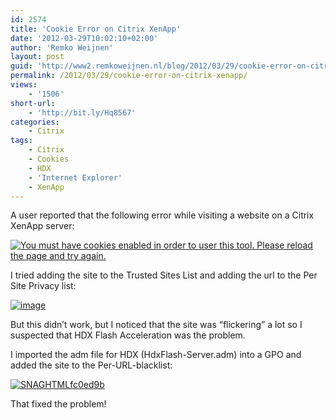 ```yaml
---
id: 2574
title: 'Cookie Error on Citrix XenApp'
date: '2012-03-29T10:02:10+02:00'
author: 'Remko Weijnen'
layout: post
guid: 'http://www2.remkoweijnen.nl/blog/2012/03/29/cookie-error-on-citrix-xenapp/'
permalink: /2012/03/29/cookie-error-on-citrix-xenapp/
views:
    - '1506'
short-url:
    - 'http://bit.ly/Hq8567'
categories:
    - Citrix
tags:
    - Citrix
    - Cookies
    - HDX
    - 'Internet Explorer'
    - XenApp
---
```


A user reported that the following error while visiting a website on a Citrix XenApp server:

[![You must have cookies enabled in order to user this tool. Please reload the page and try again.](http://192.168.40.25:8081/wp-content/uploads/2012/03/image_thumb26.png "Cookie Error")](http://192.168.40.25:8081/wp-content/uploads/2012/03/image26.png)

I tried adding the site to the Trusted Sites List and adding the url to the Per Site Privacy list:

[![image](http://192.168.40.25:8081/wp-content/uploads/2012/03/image_thumb27.png "image")](http://192.168.40.25:8081/wp-content/uploads/2012/03/image27.png)

But this didn’t work, but I noticed that the site was “flickering” a lot so I suspected that HDX Flash Acceleration was the problem.

I imported the adm file for HDX (HdxFlash-Server.adm) into a GPO and added the site to the Per-URL-blacklist:

[![SNAGHTMLfc0ed9b](http://192.168.40.25:8081/wp-content/uploads/2012/03/SNAGHTMLfc0ed9b_thumb.png "SNAGHTMLfc0ed9b")](http://192.168.40.25:8081/wp-content/uploads/2012/03/SNAGHTMLfc0ed9b.png)

That fixed the problem!